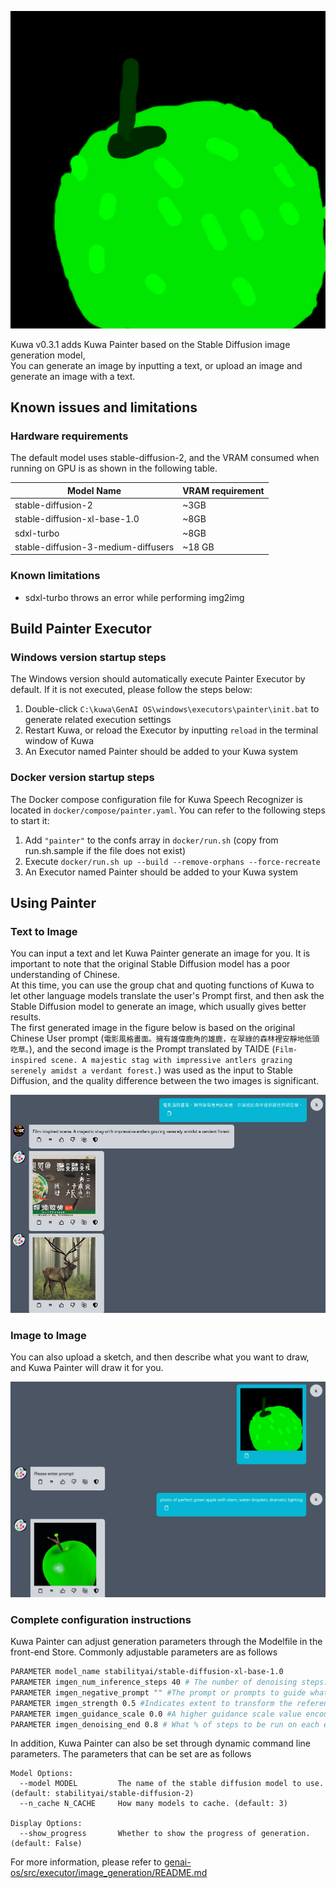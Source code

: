 ![](./img/2024-06-24-painter/hand-drawn-apple.png)

Kuwa v0.3.1 adds Kuwa Painter based on the Stable Diffusion image generation model,  
You can generate an image by inputting a text, or upload an image and generate an image with a text.

<!-- truncate -->

## Known issues and limitations
### Hardware requirements

The default model uses stable-diffusion-2, and the VRAM consumed when running on GPU is as shown in the following table.

| Model Name|VRAM requirement|
|------|-------|
| stable-diffusion-2            | ~3GB |
| stable-diffusion-xl-base-1.0  | ~8GB |
| sdxl-turbo                    | ~8GB |
| stable-diffusion-3-medium-diffusers | ~18 GB |

### Known limitations
- sdxl-turbo throws an error while performing img2img

## Build Painter Executor

### Windows version startup steps

The Windows version should automatically execute Painter Executor by default. If it is not executed, please follow the steps below:
1. Double-click `C:\kuwa\GenAI OS\windows\executors\painter\init.bat` to generate related execution settings
2. Restart Kuwa, or reload the Executor by inputting `reload` in the terminal window of Kuwa
3. An Executor named Painter should be added to your Kuwa system

### Docker version startup steps

The Docker compose configuration file for Kuwa Speech Recognizer is located in `docker/compose/painter.yaml`. You can refer to the following steps to start it:
1. Add `"painter"` to the confs array in `docker/run.sh` (copy from run.sh.sample if the file does not exist)
2. Execute `docker/run.sh up --build --remove-orphans --force-recreate`
3. An Executor named Painter should be added to your Kuwa system

## Using Painter

### Text to Image

You can input a text and let Kuwa Painter generate an image for you. It is important to note that the original Stable Diffusion model has a poor understanding of Chinese.  
At this time, you can use the group chat and quoting functions of Kuwa to let other language models translate the user's Prompt first, and then ask the Stable Diffusion model to generate an image, which usually gives better results.  
The first generated image in the figure below is based on the original Chinese User prompt (`電影風格畫面。擁有雄偉鹿角的雄鹿，在翠綠的森林裡安靜地低頭吃草。`), and the second image is the Prompt translated by TAIDE (`Film-inspired scene. A majestic stag with impressive antlers grazing serenely amidst a verdant forest.`) was used as the input to Stable Diffusion, and the quality difference between the two images is significant.

![](./img/2024-06-24-painter/zh-en-prompt.png)

### Image to Image

You can also upload a sketch, and then describe what you want to draw, and Kuwa Painter will draw it for you.

![](./img/2024-06-24-painter/img2img.png)

### Complete configuration instructions

Kuwa Painter can adjust generation parameters through the Modelfile in the front-end Store. Commonly adjustable parameters are as follows

```dockerfile
PARAMETER model_name stabilityai/stable-diffusion-xl-base-1.0
PARAMETER imgen_num_inference_steps 40 # The number of denoising steps. More denoising steps usually lead to a higher quality image at the expense of slower inference
PARAMETER imgen_negative_prompt "" #The prompt or prompts to guide what to not include in image generation. If not defined, you need to pass negative_prompt_embeds instead. Ignored when not using guidance (guidance_scale < 1).
PARAMETER imgen_strength 0.5 #Indicates extent to transform the reference image. Must be between 0 and 1. image is used as a starting point and more noise is added the higher the strength. The number of denoising steps depends on the amount of noise initially added. When strength is 1, added noise is maximum and the denoising process runs for the full number of iterations specified in num_inference_steps. A value of 1 essentially ignores image.
PARAMETER imgen_guidance_scale 0.0 #A higher guidance scale value encourages the model to generate images closely linked to the text prompt at the expense of lower image quality. Guidance scale is enabled when guidance_scale 
PARAMETER imgen_denoising_end 0.8 # What % of steps to be run on each experts (80/20) (SDXL only)
```

In addition, Kuwa Painter can also be set through dynamic command line parameters. The parameters that can be set are as follows

```
Model Options:
  --model MODEL         The name of the stable diffusion model to use. (default: stabilityai/stable-diffusion-2)
  --n_cache N_CACHE     How many models to cache. (default: 3)

Display Options:
  --show_progress       Whether to show the progress of generation. (default: False)
```

For more information, please refer to [genai-os/src/executor/image_generation/README.md](https://github.com/kuwaai/genai-os/blob/main/src/executor/image_generation/README.md)